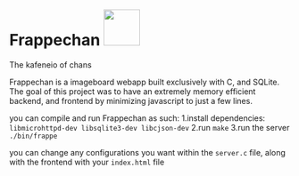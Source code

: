 # Frappechan <img src="https://github.com/user-attachments/assets/6ede6eb9-cbd7-4e92-b656-2ddac445a195" width=65px height=65px> 
 The kafeneio of chans

 Frappechan is a imageboard webapp built exclusively with C, and SQLite.
 The goal of this project was to have an extremely memory efficient backend, and frontend by minimizing javascript to just a few lines.

 you can compile and run Frappechan as such:
 1.install dependencies: `libmicrohttpd-dev libsqlite3-dev libcjson-dev`
 2.run `make`
 3.run the server `./bin/frappe`

 you can change any configurations you want within the `server.c` file, along with the frontend with your `index.html` file
